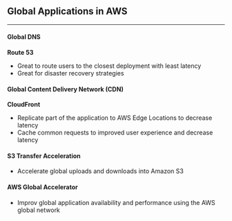 ## Global Applications in AWS

---
#### Global DNS
**Route 53**
- Great to route users to the closest deployment with least latency
- Great for disaster recovery strategies

#### Global Content Delivery Network (CDN)
**CloudFront**
- Replicate part of the application to AWS Edge Locations to decrease latency
- Cache common requests to improved user experience and decrease latency

#### S3 Transfer Acceleration
- Accelerate global uploads and downloads into Amazon S3

#### AWS Global Accelerator
- Improv global application availability and performance using the AWS global network